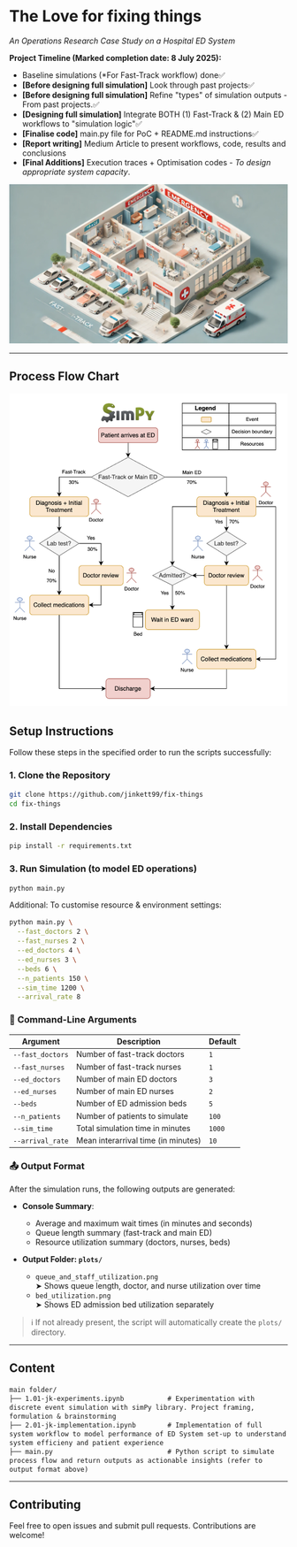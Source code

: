 # The Love for fixing things
*An Operations Research Case Study on a Hospital ED System*

**Project Timeline (Marked completion date: 8 July 2025):**
- Baseline simulations (*For Fast-Track workflow) done✅
- **[Before designing full simulation]** Look through past projects✅
- **[Before designing full simulation]** Refine "types" of simulation outputs - From past projects.✅
- **[Designing full simulation]** Integrate BOTH (1) Fast-Track & (2) Main ED workflows to "simulation logic"✅
- **[Finalise code]** main.py file for PoC + README.md instructions✅
- **[Report writing]** Medium Article to present workflows, code, results and conclusions
- **[Final Additions]** Execution traces + Optimisation codes - *To design appropriate system capacity*. 

![Image](images/ED.png)

---
## **Process Flow Chart**
![Image](images/simPy_processflow.png)

## **Setup Instructions**  

Follow these steps in the specified order to run the scripts successfully:

### **1. Clone the Repository**  
```bash
git clone https://github.com/jinkett99/fix-things
cd fix-things
```

### **2. Install Dependencies**  
```bash
pip install -r requirements.txt
```

### **3. Run Simulation (to model ED operations)**
```bash
python main.py
```
Additional: To customise resource & environment settings:
```bash
python main.py \
  --fast_doctors 2 \
  --fast_nurses 2 \
  --ed_doctors 4 \
  --ed_nurses 3 \
  --beds 6 \
  --n_patients 150 \
  --sim_time 1200 \
  --arrival_rate 8
```

### 🔧 **Command-Line Arguments**
| Argument         | Description                         | Default |
| ---------------- | ----------------------------------- | ------- |
| `--fast_doctors` | Number of fast-track doctors        | `1`     |
| `--fast_nurses`  | Number of fast-track nurses         | `1`     |
| `--ed_doctors`   | Number of main ED doctors           | `3`     |
| `--ed_nurses`    | Number of main ED nurses            | `2`     |
| `--beds`         | Number of ED admission beds         | `5`     |
| `--n_patients`   | Number of patients to simulate      | `100`   |
| `--sim_time`     | Total simulation time in minutes    | `1000`  |
| `--arrival_rate` | Mean interarrival time (in minutes) | `10`    |

### 📤 **Output Format**
After the simulation runs, the following outputs are generated:

- **Console Summary**:
  - Average and maximum wait times (in minutes and seconds)
  - Queue length summary (fast-track and main ED)
  - Resource utilization summary (doctors, nurses, beds)

- **Output Folder: `plots/`**
  - `queue_and_staff_utilization.png`  
    ➤ Shows queue length, doctor, and nurse utilization over time
  - `bed_utilization.png`  
    ➤ Shows ED admission bed utilization separately

> ℹ️ If not already present, the script will automatically create the `plots/` directory.

---

## **Content**
```
main folder/
├── 1.01-jk-experiments.ipynb           # Experimentation with discrete event simulation with simPy library. Project framing, formulation & brainstorming
├── 2.01-jk-implementation.ipynb        # Implementation of full system workflow to model performance of ED System set-up to understand system efficieny and patient experience
├── main.py                             # Python script to simulate process flow and return outputs as actionable insights (refer to output format above)
```

---

## **Contributing**  
Feel free to open issues and submit pull requests. Contributions are welcome!
